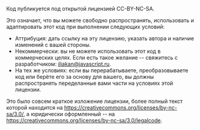 Код публикуется под открытой лицензией CC-BY-NC-SA.

Это означает, что вы можете свободно распространять, использовать и адаптировать этот код при выполнении следующих условий:

  - Аттрибуция: дать ссылку на эту лицензию, указать автора и наличие изменений с вашей стороны.
  - Некоммерчески: вы не можете использовать этот код в коммерческих целях. Если есть такое желание -- свяжитесь с разработчиком: iliakan@javascript.ru.
  - На тех же условиях: если вы перерабатываете, преобразовываете код или берёте его за основу для вашего, вы должны распространять переделанные вами части на условиях этой лицензии.
  
Это было совсем краткое изложение лицензии, более полный текст которой находится на https://creativecommons.org/licenses/by-nc-sa/3.0/, а юридически оформленный -- на https://creativecommons.org/licenses/by-nc-sa/3.0/legalcode.



